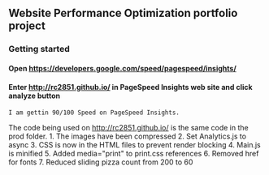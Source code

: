 ## Website Performance Optimization portfolio project


### Getting started

#### Open https://developers.google.com/speed/pagespeed/insights/

#### Enter http://rc2851.github.io/ in PageSpeed Insights web site and click analyze button

    I am gettin 90/100 Speed on PageSpeed Insights.

The code being used on http://rc2851.github.io/ is the same code in the prod folder.
    1. The images have been compressed
    2. Set Analytics.js to async
    3. CSS is now in the HTML files to prevent render blocking
    4. Main.js is minified
    5. Added media="print" to print.css references
    6. Removed href for fonts
    7. Reduced sliding pizza count from 200 to 60
	


